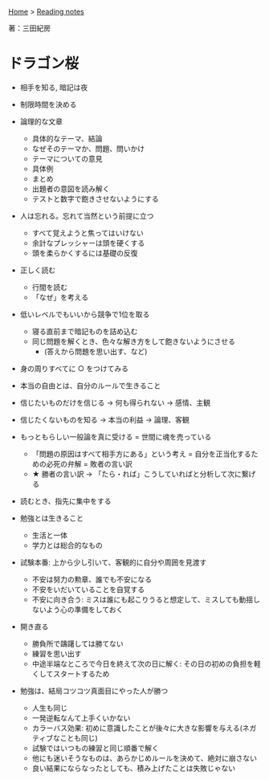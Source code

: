 <style>section h1 { color: #069; }</style>

[Home](/) > [Reading notes](/reading_notes/)

著：三田紀房

ドラゴン桜
===

* 相手を知る, 暗記は夜
* 制限時間を決める
* 論理的な文章
    * 具体的なテーマ、結論
    * なぜそのテーマか、問題、問いかけ
    * テーマについての意見
    * 具体例
    * まとめ
    * 出題者の意図を読み解く
    * テストと数字で飽きさせないようにする

* 人は忘れる。忘れて当然という前提に立つ
    * すべて覚えようと焦ってはいけない
    * 余計なプレッシャーは頭を硬くする
    * 頭を柔らかくするには基礎の反復

* 正しく読む
    * 行間を読む
    * 「なぜ」を考える

* 低いレベルでもいいから競争で1位を取る
    * 寝る直前まで暗記ものを詰め込む
    * 同じ問題を解くとき、色々な解き方をして飽きないようにさせる
        * (答えから問題を思い出す、など)

* 身の周りすべてに ○ をつけてみる

* 本当の自由とは、自分のルールで生きること

* 信じたいものだけを信じる → 何も得られない → 感情、主観
* 信じたくないものを知る → 本当の利益 → 論理、客観

* もっともらしい一般論を真に受ける = 世間に魂を売っている
    * 「問題の原因はすべて相手方にある」という考え = 自分を正当化するための必死の弁解 = 敗者の言い訳
    * ★ 勝者の言い訳 → 「たら・れば」こうしていればと分析して次に繋げる

* 読むとき、指先に集中をする

* 勉強とは生きること
    * 生活と一体
    * 学力とは総合的なもの

* 試験本番: 上から少し引いて、客観的に自分や周囲を見渡す
    * 不安は努力の勲章、誰でも不安になる
    * 不安をいだいていることを自覚する
    * 不安に向き合う: ミスは誰にも起こりうると想定して、ミスしても動揺しないよう心の準備をしておく

* 開き直る
    * 勝負所で躊躇しては勝てない
    * 練習を思い出す
    * 中途半端なところで今日を終えて次の日に解く: その日の初めの負担を軽くしてスタートするため

* 勉強は、結局コツコツ真面目にやった人が勝つ
    * 人生も同じ
    * 一発逆転なんて上手くいかない
    * カラーバス効果: 初めに意識したことが後々に大きな影響を与える(ネガティブなことも同じ)
    * 試験ではいつもの練習と同じ順番で解く
    * 他にも迷いそうなものは、あらかじめルールを決めて、絶対に崩さない
    * 良い結果にならなったとしても、積み上げたことは失敗じゃない
